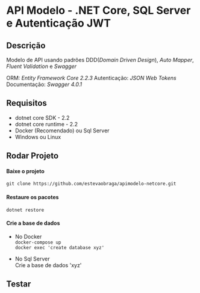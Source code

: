 # API Modelo - .NET Core, SQL Server e Autenticação JWT

## Descrição
Modelo de API usando padrões DDD(_Domain Driven Design_), _Auto Mapper_, _Fluent Validation_ e _Swagger_   

ORM: _Entity Framework Core 2.2.3_
Autenticação: _JSON Web Tokens_
Documentação: _Swagger 4.0.1_

## Requisitos
- dotnet core SDK - 2.2   
- dotnet core runtime - 2.2   
- Docker (Recomendado) ou Sql Server   
- Windows ou Linux   

## Rodar Projeto
#### Baixe o projeto
`git clone https://github.com/estevaobraga/apimodelo-netcore.git`
#### Restaure os pacotes
`dotnet restore`
#### Crie a base de dados
- No Docker   
`docker-compose up`   
`docker exec 'create database xyz'`   

- No Sql Server   
Crie a base de dados 'xyz'   

## Testar
